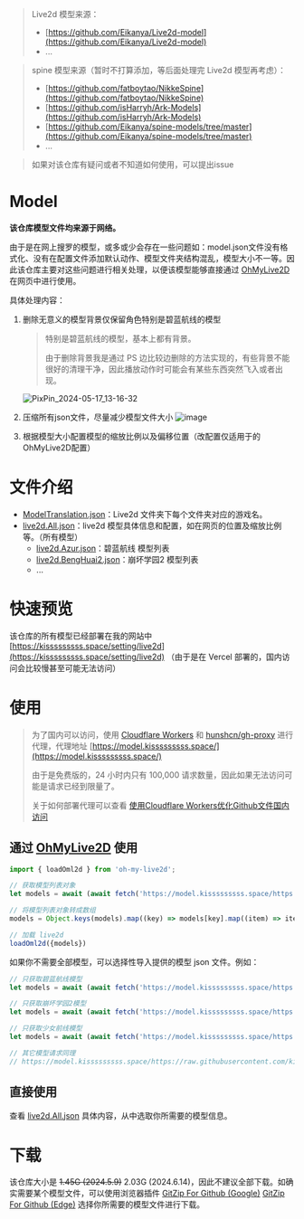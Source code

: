 > Live2d 模型来源：
>
> - [https://github.com/Eikanya/Live2d-model](https://github.com/Eikanya/Live2d-model)
> - ...

> spine 模型来源（暂时不打算添加，等后面处理完 Live2d 模型再考虑）：
>
> - [https://github.com/fatboytao/NikkeSpine](https://github.com/fatboytao/NikkeSpine)
> - [https://github.com/isHarryh/Ark-Models](https://github.com/isHarryh/Ark-Models)
> - [https://github.com/Eikanya/spine-models/tree/master](https://github.com/Eikanya/spine-models/tree/master)
> - ...

> 如果对该仓库有疑问或者不知道如何使用，可以提出issue
# Model
**该仓库模型文件均来源于网络。**

由于是在网上搜罗的模型，或多或少会存在一些问题如：model.json文件没有格式化、没有在配置文件添加默认动作、模型文件夹结构混乱，模型大小不一等。因此该仓库主要对这些问题进行相关处理，以便该模型能够直接通过 [OhMyLive2D](https://oml2d.com/) 在网页中进行使用。

具体处理内容：
1. 删除无意义的模型背景仅保留角色特别是碧蓝航线的模型
   
   >特别是碧蓝航线的模型，基本上都有背景。
   >
   >由于删除背景我是通过 PS 边比较边删除的方法实现的，有些背景不能很好的清理干净，因此播放动作时可能会有某些东西突然飞入或者出现。

   ![PixPin_2024-05-17_13-16-32](https://github.com/kisssssssss/model/assets/88269600/f96b63e1-4d54-4d59-a106-6e450bd55be4)
2. 压缩所有json文件，尽量减少模型文件大小
    ![image](https://github.com/kisssssssss/model/assets/88269600/633e4e2b-ca14-4d99-b155-d697911907cb)

3. 根据模型大小配置模型的缩放比例以及偏移位置（改配置仅适用于的OhMyLive2D配置）

# 文件介绍

- [ModelTranslation.json](https://github.com/kisssssssss/model/blob/main/ModelTranslation.json)：Live2d 文件夹下每个文件夹对应的游戏名。
- [live2d.All.json](https://github.com/kisssssssss/model/blob/main/live2d.All.json)：live2d 模型具体信息和配置，如在网页的位置及缩放比例等。（所有模型）
  - [live2d.Azur.json](https://github.com/kisssssssss/model/blob/main/live2d.Azur.json)：碧蓝航线 模型列表
  - [live2d.BengHuai2.json](https://github.com/kisssssssss/model/blob/main/live2d.BengHuai2.json)：崩坏学园2 模型列表
  - ...

# 快速预览

该仓库的所有模型已经部署在我的网站中 [https://kisssssssss.space/setting/live2d](https://kisssssssss.space/setting/live2d) （由于是在 Vercel 部署的，国内访问会比较慢甚至可能无法访问）

# 使用

> 为了国内可以访问，使用 [Cloudflare Workers](https://workers.cloudflare.com) 和 [hunshcn/gh-proxy](https://github.com/hunshcn/gh-proxy) 进行代理，代理地址 [https://model.kisssssssss.space/](https://model.kisssssssss.space/)
> 
> 由于是免费版的，24 小时内只有 100,000 请求数量，因此如果无法访问可能是请求已经到限量了。
>
> 关于如何部署代理可以查看 [使用Cloudflare Workers优化Github文件国内访问](https://kisssssssss.space/docs/%E6%9C%8D%E5%8A%A1%E5%99%A8/%E4%BD%BF%E7%94%A8Cloudflare%20Workers%E4%BC%98%E5%8C%96Github%E6%96%87%E4%BB%B6%E5%9B%BD%E5%86%85%E8%AE%BF%E9%97%AE)
## 通过 [OhMyLive2D](https://oml2d.com/) 使用

```javascript
import { loadOml2d } from 'oh-my-live2d';

// 获取模型列表对象
let models = await (await fetch('https://model.kisssssssss.space/https://raw.githubusercontent.com/kisssssssss/model/main/live2d.All.json')).json();

// 将模型列表对象转成数组
models = Object.keys(models).map((key) => models[key].map((item) => item.configuration)).flat(1);

// 加载 live2d
loadOml2d({models})
```

如果你不需要全部模型，可以选择性导入提供的模型  json 文件。例如：

```javascript
// 只获取碧蓝航线模型
let models = await (await fetch('https://model.kisssssssss.space/https://raw.githubusercontent.com/kisssssssss/model/main/live2d.Azur.json')).json();

// 只获取崩坏学园2模型
let models = await (await fetch('https://model.kisssssssss.space/https://raw.githubusercontent.com/kisssssssss/model/main/live2d.BengHuai2.json')).json();

// 只获取少女前线模型
let models = await (await fetch('https://model.kisssssssss.space/https://raw.githubusercontent.com/kisssssssss/model/main/live2d.GirlsFrontline.json')).json();

// 其它模型请求同理
// https://model.kisssssssss.space/https://raw.githubusercontent.com/kisssssssss/model/main/ + 模型 json 文件
```
## 直接使用

查看 [live2d.All.json](https://github.com/kisssssssss/model/blob/main/live2d.All.json) 具体内容，从中选取你所需要的模型信息。

# 下载

该仓库大小是 ~~1.45G (2024.5.9)~~ 2.03G (2024.6.14)，因此不建议全部下载。如确实需要某个模型文件，可以使用浏览器插件 [GitZip For Github (Google)](https://chromewebstore.google.com/detail/gitzip-for-github/ffabmkklhbepgcgfonabamgnfafbdlkn) [GitZip For Github (Edge)](https://microsoftedge.microsoft.com/addons/detail/gitzip-for-github/nlgkiabjnbdndgblhcaobimbpifcdkjj) 选择你所需要的模型文件进行下载。


